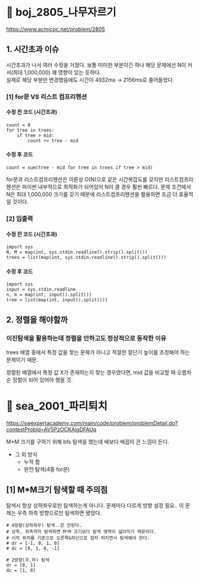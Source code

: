 # 📄 boj_2805_나무자르기
https://www.acmicpc.net/problem/2805

## 1. 시간초과 이슈
시간초과가 나서 여러 수정을 거쳤다. 
보통 미미한 부분이긴 하나 해당 문제에선 N이 커서(최대 1,000,000) 꽤 영향이 있는 듯하다.   
실제로 해당 부분만 변경했음에도 시간이 4932ms -> 2156ms로 줄어들었다.

###  [1] for문 VS 리스트 컴프리헨션
####  수정 전 코드 (시간초과)
```
count = 0
for tree in trees:
    if tree > mid:
        count += tree - mid   
```
####  수정 후 코드
```
count = sum(tree - mid for tree in trees if tree > mid)
```
for문과 리스트컴프리헨션은 이론상 O(N)으로 같은 시간복잡도를 갖지만
리스트컴프리헨션은 파이썬 내부적으로 최적화가 되어있어
N이 클 경우 훨씬 빠르다.
문제 조건에서 N은 최대 1,000,000 크기를 갖기 때문에
리스트컴프리헨션을 활용하면 조금 더 효율적일 것이다.

###  [2] 입출력
####  수정 전 코드 (시간초과)
```
import sys
N, M = map(int, sys.stdin.readline().strip().split())
trees = list(map(int, sys.stdin.readline().strip().split()))
```
####  수정 후 코드
```
import sys
input = sys.stdin.readline
n, m = map(int, input().split())
tree = list(map(int, input().split()))
```

## 2. 정렬을 해야할까
### 이진탐색을 활용하는데 정렬을 안하고도 정상적으로 동작한 이유
trees 배열 중에서 특정 값을 찾는 문제가 아니고 적절한 절단기 높이를 조정해야 하는 문제이기 때문.

정렬된 배열에서 특정 값 X가 존재하는지 찾는 경우였다면,
mid 값을 비교할 때 오름차순 정렬이 되어 있어야 했을 것.

# 📄 sea_2001_파리퇴치
https://swexpertacademy.com/main/code/problem/problemDetail.do?contestProbId=AV5PzOCKAigDFAUq

M*M 크기를 구하기 위해 bfs 탐색을 했는데 배보다 배꼽이 큰 느낌이 든다. 

- 그 외 방식
    - 누적 합
    - 완전 탐색(4중 for문)

## [1] M*M크기 탐색할 때 주의점
탐색시 항상 상하좌우로만 탐색하는게 아니다. 문제마다 다르게 방향 설정 필요..
이 문제는 우측 하측 방향으로만 탐색하면 됐었다.

```
# 4방향(상하좌우) 탐색..은 안된다.
# 상측, 좌측까지 탐색하면 M*M 크기보다 탐색 영역이 넓어지기 때문이다.
# 시작 위치를 기준으로 오른쪽&하단으로 점차 퍼지면서 탐색해야 한다.
# dr = [-1, 0, 1, 0] 
# dc = [0, 1, 0, -1]

# 2방향(우,하) 탐색
dr = [0, 1]
dc = [1, 0]
```
